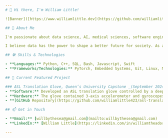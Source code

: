 ```yaml
---
# 👋 Hi there, I'm William Little!

![Banner]([https://www.williamlittle.dev](https://github.com/williamlittle423/williamlittle423/assets/profile_pic_1.jpg))

## 🚀 About Me

I'm passionate about data science, AI, medical sciences, software engineering, and making a positive impact on society with a love. When I'm not coding, you can find me skateboarding, DJ'ing, pondering, or studying.

I believe data has the power to shape a better future for society. As a developer and problem solver, I turn complex challenges into meaningful opportunies through machine learning, AI, and software engineering.

## 🛠️ Skills & Technologies

- **Languages:** Python, C++, SQL, Bash, Javascript, Swift
- **Frameworks/Technologies:** PyTorch, Embedded Systems, Git, Linux, MySQL, AWS, TensorFlow

## 🌟 Current Featured Project

### ASL Translation Glove, Queen’s University Capstone _(September 2024 - December 2024)_
- **Software:** Developed an ASL translation glove controlled by a deep multi-layer perceptron architecture in PyTorch, enabling live communication and acheived 93% experimental accuracy.
- **Hardware:** The glove contained 3-axis accelerometer and gyroscopes on each fingertip to enable motion tracking and controlled by a Raspberry Pi 5 that contained the trained MLP for inference.
- **[GitHub Repository](https://github.com/williamlittle423/asl-translation-glove)** | **[Live Demo](https://www.linkedin.com/feed/update/urn:li:activity:7273132345153462272/)**

## 📫 Get in Touch

- **Email:** [willbythesea@gmail.com](mailto:willbythesea@gmail.com)
- **LinkedIn:** [William Little](https://linkedin.com/in/williamtheadore)

---
```

